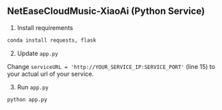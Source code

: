 ## NetEaseCloudMusic-XiaoAi (Python Service)

1. Install requirements

``` bash
conda install requests, flask
```

2. Update `app.py`

Change `serviceURL = 'http://YOUR_SERVICE_IP:SERVICE_PORT'` (line 15) to your actual url of your service.

3. Run `app.py`

``` bash
python app.py
```
